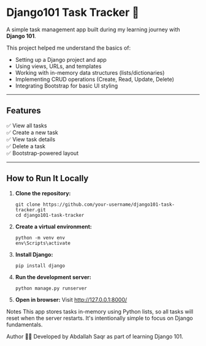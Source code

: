 # Django101 Task Tracker 📝

A simple task management app built during my learning journey with **Django 101**.

This project helped me understand the basics of:
- Setting up a Django project and app
- Using views, URLs, and templates
- Working with in-memory data structures (lists/dictionaries)
- Implementing CRUD operations (Create, Read, Update, Delete)
- Integrating Bootstrap for basic UI styling

---

## Features

✅ View all tasks  
✅ Create a new task  
✅ View task details  
✅ Delete a task  
✅ Bootstrap-powered layout  

---

## How to Run It Locally

1. **Clone the repository:**
   ```
   git clone https://github.com/your-username/django101-task-tracker.git
   cd django101-task-tracker
   
2. **Create a virtual environment:**
   ```
   python -m venv env
   env\Scripts\activate
   ```
3. **Install Django:**
   ```
   pip install django
   ```
4. **Run the development server:**
   ```
   python manage.py runserver
   ```
5. **Open in browser:**
   Visit http://127.0.0.1:8000/

Notes
This app stores tasks in-memory using Python lists, so all tasks will reset when the server restarts. It's intentionally simple to focus on Django fundamentals.

Author
👨‍💻 Developed by Abdallah Saqr as part of learning Django 101.
